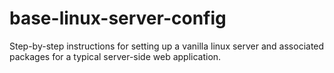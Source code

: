 # base-linux-server-config

Step-by-step instructions for setting up a vanilla linux server and associated packages for a typical server-side web application.
